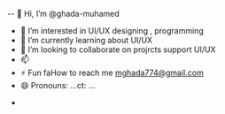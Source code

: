 -- 👋 Hi, I’m @ghada-muhamed
- 👀 I’m interested in UI/UX designing , programming
- 🌱 I’m currently learning about UI/UX
- 💞️ I’m looking to collaborate on projrcts support UI/UX
- 📫 
- ⚡ Fun faHow to reach me mghada774@gmail.com
- 😄 Pronouns: ...ct: ... 

<!---
ghada-muhamed/ghada-muhamed is a ✨ special ✨ repository because its `README.md` (this file) appears on your GitHub profile.
You can click the Preview link to take a look at your changes.
--->
-
